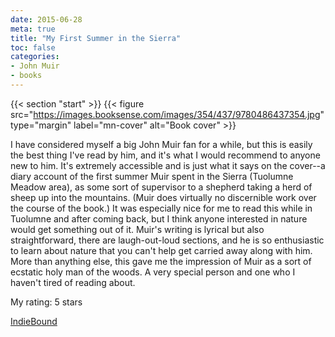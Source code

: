 ```yaml
---
date: 2015-06-28
meta: true
title: "My First Summer in the Sierra"
toc: false
categories:
- John Muir
- books
---
```


{{< section "start" >}}
{{< figure src="https://images.booksense.com/images/354/437/9780486437354.jpg" type="margin" label="mn-cover" alt="Book cover" >}}

I have considered myself a big John Muir fan for a while, but this is easily the best thing I've read by him, and it's what I would recommend to anyone new to him. It's extremely accessible and is just what it says on the cover--a diary account of the first summer Muir spent in the Sierra (Tuolumne Meadow area), as some sort of supervisor to a shepherd taking a herd of sheep up into the mountains. (Muir does virtually no discernible work over the course of the book.) It was especially nice for me to read this while in Tuolumne and after coming back, but I think anyone interested in nature would get something out of it. Muir's writing is lyrical but also straightforward, there are laugh-out-loud sections, and he is so enthusiastic to learn about nature that you can't help get carried away along with him. More than anything else, this gave me the impression of Muir as a sort of ecstatic holy man of the woods. A very special person and one who I haven't tired of reading about.

My rating: 5 stars  

[IndieBound](https://www.indiebound.org/book/9780486437354)
